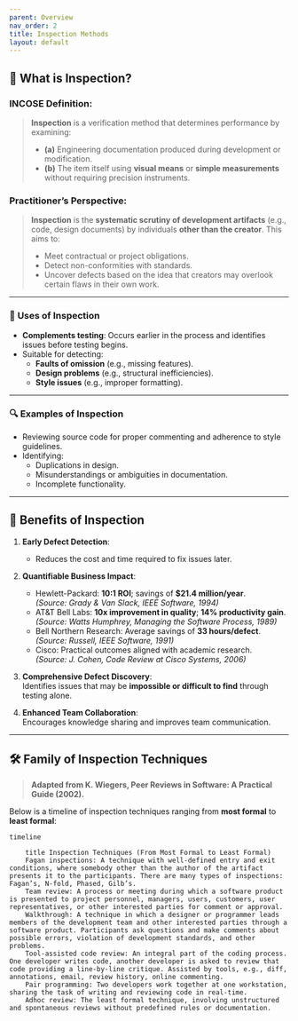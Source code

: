```yaml
---
parent: Overview
nav_order: 2
title: Inspection Methods
layout: default
---
```



## 📖 **What is Inspection?**

### INCOSE Definition:
> **Inspection** is a verification method that determines performance by examining:  
> - **(a)** Engineering documentation produced during development or modification.  
> - **(b)** The item itself using **visual means** or **simple measurements** without requiring precision instruments.

### Practitioner’s Perspective:
> **Inspection** is the **systematic scrutiny of development artifacts** (e.g., code, design documents) by individuals **other than the creator**. This aims to:  
> - Meet contractual or project obligations.  
> - Detect non-conformities with standards.  
> - Uncover defects based on the idea that creators may overlook certain flaws in their own work.

---

### 🧰 **Uses of Inspection**
- **Complements testing**: Occurs earlier in the process and identifies issues before testing begins.  
- Suitable for detecting:  
  - **Faults of omission** (e.g., missing features).  
  - **Design problems** (e.g., structural inefficiencies).  
  - **Style issues** (e.g., improper formatting).  

---

### 🔍 **Examples of Inspection**
- Reviewing source code for proper commenting and adherence to style guidelines.  
- Identifying:  
  - Duplications in design.  
  - Misunderstandings or ambiguities in documentation.  
  - Incomplete functionality.  

---

## 🌟 **Benefits of Inspection**

1. **Early Defect Detection**:  
   - Reduces the cost and time required to fix issues later.  

2. **Quantifiable Business Impact**:  
   - Hewlett-Packard: **10:1 ROI**; savings of **$21.4 million/year**.  
     *(Source: Grady & Van Slack, IEEE Software, 1994)*  
   - AT&T Bell Labs: **10x improvement in quality**; **14% productivity gain**.  
     *(Source: Watts Humphrey, Managing the Software Process, 1989)*  
   - Bell Northern Research: Average savings of **33 hours/defect**.  
     *(Source: Russell, IEEE Software, 1991)*  
   - Cisco: Practical outcomes aligned with academic research.  
     *(Source: J. Cohen, Code Review at Cisco Systems, 2006)*  

3. **Comprehensive Defect Discovery**:  
   Identifies issues that may be **impossible or difficult to find** through testing alone.  

4. **Enhanced Team Collaboration**:  
   Encourages knowledge sharing and improves team communication.

---

## 🛠️ **Family of Inspection Techniques**

> **Adapted from K. Wiegers, Peer Reviews in Software: A Practical Guide (2002).**  

Below is a timeline of inspection techniques ranging from **most formal** to **least formal**:
 

```mermaid
timeline

    title Inspection Techniques (From Most Formal to Least Formal)
    Fagan inspections: A technique with well-defined entry and exit conditions, where somebody other than the author of the artifact presents it to the participants. There are many types of inspections: Fagan’s, N-fold, Phased, Gilb’s.
    Team review: A process or meeting during which a software product is presented to project personnel, managers, users, customers, user representatives, or other interested parties for comment or approval.
    Walkthrough: A technique in which a designer or programmer leads members of the development team and other interested parties through a software product. Participants ask questions and make comments about possible errors, violation of development standards, and other problems.
    Tool-assisted code review: An integral part of the coding process. One developer writes code, another developer is asked to review that code providing a line-by-line critique. Assisted by tools, e.g., diff, annotations, email, review history, online commenting.
    Pair programming: Two developers work together at one workstation, sharing the task of writing and reviewing code in real-time.
    Adhoc review: The least formal technique, involving unstructured and spontaneous reviews without predefined rules or documentation.
```
